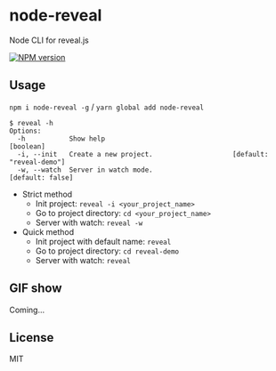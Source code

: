 # node-reveal
Node CLI for reveal.js

[![NPM version][npm-image]][npm-url]

## Usage

`npm i node-reveal -g` / `yarn global add node-reveal`

```text
$ reveal -h
Options:
  -h           Show help                                               [boolean]
  -i, --init   Create a new project.                    [default: "reveal-demo"]
  -w, --watch  Server in watch mode.                            [default: false]

```

 - Strict method
   - Init project: `reveal -i <your_project_name>`
   - Go to project directory: `cd <your_project_name>`
   - Server with watch: `reveal -w`
 - Quick method
   - Init project with default name: `reveal`
   - Go to project directory: `cd reveal-demo`
   - Server with watch: `reveal`

## GIF show

Coming...

## License
MIT


[npm-url]: https://npmjs.org/package/node-reveal
[npm-image]: https://img.shields.io/npm/v/node-reveal.svg
